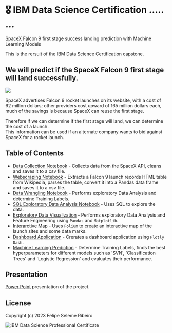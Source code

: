 # 🎖️ IBM Data Science Certification ..... ...
SpaceX Falcon 9 first stage success landing prediction with Machine Learning Models  
  
This is the rersult of the IBM Data Science Certification capstone.  

## We will predict if the SpaceX Falcon 9 first stage will land successfully.  
![](https://cf-courses-data.s3.us.cloud-object-storage.appdomain.cloud/IBMDeveloperSkillsNetwork-DS0701EN-SkillsNetwork/lab_v2/images/landing_1.gif)


SpaceX advertises Falcon 9 rocket launches on its website, with a cost of 62 million dollars; other providers cost upward of 165 million dollars each, much of the savings is because SpaceX can reuse the first stage.

Therefore if we can determine if the first stage will land, we can determine the cost of a launch.  
This information can be used if an alternate company wants to bid against SpaceX for a rocket launch.  
  
## Table of Contents
- [Data Collection Notebook](01_data-collection-api.ipynb) - Collects data from the SpaceX API, cleans and saves it to a csv file.
- [Webscraping Notebook](02_webscraping.ipynb) - Extracts a Falcon 9 launch records HTML table from Wikipedia, parses the table, convert it into a Pandas data frame and saves it to a csv file.
- [Data Wrangling Notebook](<03_data wrangling.ipynb>) - Performs exploratory  Data Analysis and determine Training Labels.
- [SQL Exploratory Data Analysis Notebook](04_eda-sql-sqllite.ipynb) - Uses SQL to explore the data.
- [Exploratory Data Visualization](05_eda-dataviz.ipynb) - Performs exploratory Data Analysis and Feature Engineering using `Pandas` and `Matplotlib`.
- [Interarctive Map](06_launch_site_location.ipynb) - Uses `Folium` to create an interactive map of the launch sites and some data marks.
- [Dashboard Application](07_dashboard_application.ipynb) - Crerates a dashboard application using `Plotly Dash`.
- [Machine Learning Prediction](08_Machine_Learning_Prediction.ipynb) - Determine Training Labels, finds the best hyperparameters for different models such as 'SVN', 'Classification Trees' and 'Logistic Regression' and evaluates their performance.
  
## Presentation
[Power Point](00_presentation_ds-SpaceX-capstone.pptx) presentation of the project.  


## License
Copyright (c) 2023 Felipe Seleme Ribeiro  
  
  ![IBM Data Science Professional Certificate](https://s3.amazonaws.com/coursera_assets/meta_images/generated/CERTIFICATE_LANDING_PAGE/CERTIFICATE_LANDING_PAGE~L84DUWCD8F9X/CERTIFICATE_LANDING_PAGE~L84DUWCD8F9X.jpeg)